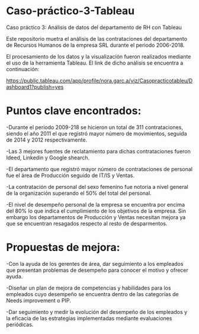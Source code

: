 # Caso-práctico-3-Tableau
Caso práctico 3: Análisis de datos del departamento de RH  con Tableau

Este repositorio muetra el análisis de las contrataciones del departamento de Recursos Humanos de la empresa SRL durante el periodo 2006-2018.

El procesamiento de los datos y la visualización fueron realizados mediante el uso de la herramienta Tableau.
El link de dicho análisis se encuentra a continuación:

https://public.tableau.com/app/profile/nora.garc.a/viz/Casopracticotableu/Dashboard1?publish=yes

# Puntos clave encontrados:

-Durante el periodo 2009-218 se hicieron un total de 311 contrataciones, siendo el año 2011 el que registró mayor número de movimientos, seguida de 2014 y 2012 respectivamente.

-Las 3 mejores fuentes de reclatamiento para dichas contrataciones fueron Ideed, Linkedin y Google shearch.

-El departamento que registró mayor número de contrataciones de personal fue el área de Producción seguido de IT/IS y Ventas.

-La contratación de personal del sexo femenino fue notoria a nivel general de la organización superando el 50% del total del personal.

-El nivel de desempeño personal de la empresa se encuentra por encima del 80% lo que indica el cumplimiento de los objetivos de la empresa. Sin embargo los departamentos de Producción y Ventas necesitan mejora ya que se encuentran resagados respecto al resto de desparmentos. 


# Propuestas de mejora:

-Con la ayuda de los gerentes de área, dar seguimiento a los empleados que presentan problemas de desempeño para conocer el motivo y ofrecer ayuda.

-Diseñar un plan de mejora de competencias y habilidades para los empleados cuyo desempeño se encuentra dentro de las categorías de Needs improvement o PIP.

-Dar seguimiento y medir la evolución del desempeño de los empleados y la eficacia de las estrategias implementadas mediante evaluaciones periódicas. 

